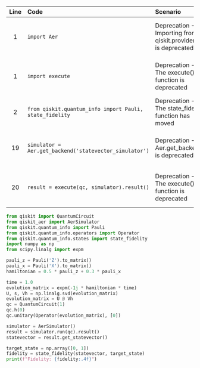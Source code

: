 | Line | Code | Scenario | Reference | Artifact | Refactoring |
| :--: | :--- | :------- | :-------: | :------- | :---------- |
| 1 | `import Aer` | Deprecation -> Importing from qiskit.providers.aer is deprecated | qrn_tax_ddbb-084696d9-2c75-437a-8e84-96506e6766aa | qiskit.Aer | `from qiskit_aer import AerSimulator` |
| 1 | `import execute` | Deprecation -> The execute() function is deprecated | qrn_tax_ddbb-48a35b67-b938-487b-aef2-7b4596ff4105 | execute() | |
| 2 | `from qiskit.quantum_info import Pauli, state_fidelity` | Deprecation -> The state_fidelity() function has moved | IK | state_fidelity | `from qiskit.quantum_info.states import state_fidelity` |
| 19 | `simulator = Aer.get_backend('statevector_simulator')` | Deprecation -> Aer.get_backend() is deprecated | qrn_tax_ddbb-084696d9-2c75-437a-8e84-96506e6766aa | Aer.get_backend() | `simulator = AerSimulator()` |
| 20 | `result = execute(qc, simulator).result()` | Deprecation -> The execute() function is deprecated | qrn_tax_ddbb-48a35b67-b938-487b-aef2-7b4596ff4105 | execute() | `result = simulator.run(qc).result()` |


```python
from qiskit import QuantumCircuit
from qiskit_aer import AerSimulator
from qiskit.quantum_info import Pauli
from qiskit.quantum_info.operators import Operator
from qiskit.quantum_info.states import state_fidelity
import numpy as np
from scipy.linalg import expm

pauli_z = Pauli('Z').to_matrix()
pauli_x = Pauli('X').to_matrix()
hamiltonian = 0.5 * pauli_z + 0.3 * pauli_x

time = 1.0
evolution_matrix = expm(-1j * hamiltonian * time)
U, s, Vh = np.linalg.svd(evolution_matrix)
evolution_matrix = U @ Vh
qc = QuantumCircuit(1)
qc.h(0)
qc.unitary(Operator(evolution_matrix), [0])

simulator = AerSimulator()
result = simulator.run(qc).result()
statevector = result.get_statevector()

target_state = np.array([0, 1])
fidelity = state_fidelity(statevector, target_state)
print(f"Fidelity: {fidelity:.4f}")
```
